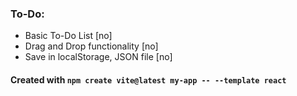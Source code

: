 
### To-Do:
* Basic To-Do List [no]
* Drag and Drop functionality [no]
* Save in localStorage, JSON file [no]


#### Created with ```npm create vite@latest my-app -- --template react```